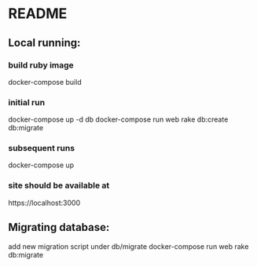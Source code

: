# README

## Local running:

### build ruby image
docker-compose build

### initial run
docker-compose up -d db
docker-compose run web rake db:create db:migrate

### subsequent runs
docker-compose up

### site should be available at
https://localhost:3000

## Migrating database:

add new migration script under db/migrate
docker-compose run web rake db:migrate